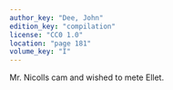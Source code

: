 ```yaml
---
author_key: "Dee, John"
edition_key: "compilation"
license: "CC0 1.0"
location: "page 181"
volume_key: "I"
---
```

Mr. Nicolls cam and wished to mete Ellet.

